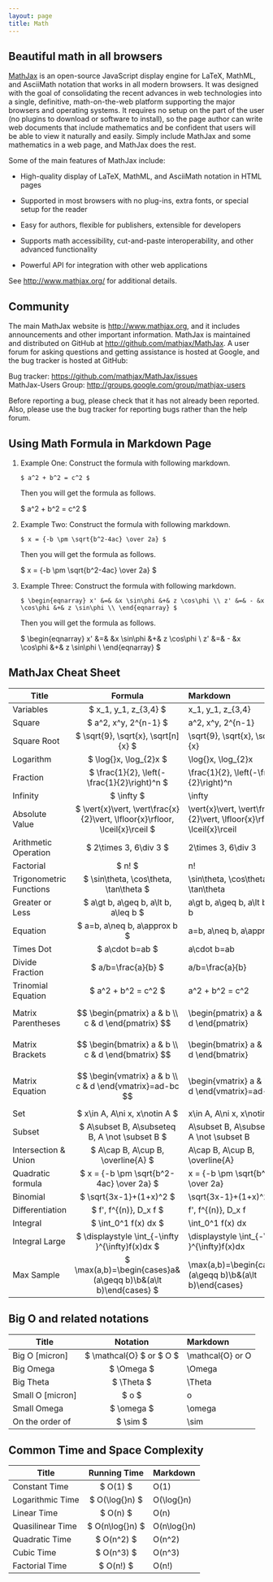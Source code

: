 ```yaml
---
layout: page
title: Math
---
```


## Beautiful math in all browsers

[MathJax](https://www.mathjax.org/)  is an open-source JavaScript display engine for LaTeX, MathML, and
AsciiMath notation that works in all modern browsers.  It was designed with
the goal of consolidating the recent advances in web technologies into a
single, definitive, math-on-the-web platform supporting the major browsers
and operating systems.  It requires no setup on the part of the user (no
plugins to download or software to install), so the page author can write
web documents that include mathematics and be confident that users will be
able to view it naturally and easily.  Simply include MathJax and some
mathematics in a web page, and MathJax does the rest.

Some of the main features of MathJax include:

- High-quality display of LaTeX, MathML, and AsciiMath notation in HTML pages

- Supported in most browsers with no plug-ins, extra fonts, or special
  setup for the reader

- Easy for authors, flexible for publishers, extensible for developers

- Supports math accessibility, cut-and-paste interoperability, and other
  advanced functionality

- Powerful API for integration with other web applications

See <http://www.mathjax.org/> for additional details.

## Community

The main MathJax website is <http://www.mathjax.org>, and it includes
announcements and other important information.  MathJax is maintained and
distributed on GitHub at <http://github.com/mathjax/MathJax>.  A user forum
for asking questions and getting assistance is hosted at Google, and the
bug tracker is hosted at GitHub:

Bug tracker:         <https://github.com/mathjax/MathJax/issues>  
MathJax-Users Group: <http://groups.google.com/group/mathjax-users>

Before reporting a bug, please check that it has not already been reported.
Also, please use the bug tracker for reporting bugs rather than the help forum.

## Using Math Formula in Markdown Page

1. Example One: Construct the formula with following markdown.

   `$ a^2 + b^2 = c^2 $`

    Then you will get the formula as follows.

    $
    a^2 + b^2 = c^2
    $

2. Example Two: Construct the formula with following markdown.
   
   `$ x = {-b \pm \sqrt{b^2-4ac} \over 2a} $`

    Then you will get the formula as follows.

    $
    x = {-b \pm \sqrt{b^2-4ac} \over 2a}
    $

3. Example Three: Construct the formula with following markdown.

   ``
    $
    \begin{eqnarray}
    x' &=& &x \sin\phi &+& z \cos\phi \\
    z' &=& - &x \cos\phi &+& z \sin\phi \\
    \end{eqnarray}
    $
   ``

    Then you will get the formula as follows.

    $
    \begin{eqnarray}
    x' &=& &x \sin\phi &+& z \cos\phi \\
    z' &=& - &x \cos\phi &+& z \sin\phi \\
    \end{eqnarray}
    $



## MathJax Cheat Sheet
 
| Title                   | Formula                                                                      | Markdown                                                                 |
| ----------------------- |:----------------------------------------------------------------------------:|:------------------------------------------------------------------------ |
| Variables               | $ x_1, y_1, z_{3,4} $                                                        | x_1, y_1, z_{3,4}                                                        |
| Square                  | $ a^2, x^y, 2^{n-1} $                                                        | a^2, x^y, 2^{n-1}                                                        |
| Square Root             | $ \sqrt{9}, \sqrt{x}, \sqrt[n]{x} $                                          | \sqrt{9}, \sqrt{x}, \sqrt[n]{x}                                          |
| Logarithm               | $ \log{}x, \log_{2}x  $                                                      | \log{}x, \log_{2}x                                                       |
| Fraction                | $ \frac{1}{2}, \left(-\frac{1}{2}\right)^n  $                                | \frac{1}{2}, \left(-\frac{1}{2}\right)^n                                 |
| Infinity                | $ \infty $                                                                   | \infty                                                                   |
| Absolute Value          | $ \vert{x}\vert, \vert\frac{x}{2}\vert, \lfloor{x}\rfloor, \lceil{x}\rceil $ | \vert{x}\vert, \vert\frac{x}{2}\vert, \lfloor{x}\rfloor, \lceil{x}\rceil |
| Arithmetic Operation    | $ 2\times 3, 6\div 3 $                                                       | 2\times 3, 6\div 3                                                       |
| Factorial               | $ n! $                                                                       | n!                                                                       |
| Trigonometric Functions | $ \sin\theta, \cos\theta, \tan\theta $                                       | \sin\theta, \cos\theta, \tan\theta                                       |
| Greater or Less         | $ a\gt b, a\geq b, a\lt b, a\leq b $                                         | a\gt b, a\geq b, a\lt b, a\leq b                                         |
| Equation                | $ a=b, a\neq b, a\approx b $                                                 | a=b, a\neq b, a\approx b                                                 |
| Times Dot               | $ a\cdot b=ab $                                                              | a\cdot b=ab                                                              |
| Divide Fraction         | $ a/b=\frac{a}{b} $                                                          | a/b=\frac{a}{b}                                                          |
| Trinomial Equation      | $ a^2 + b^2 = c^2 $                                                          | a^2 + b^2 = c^2                                                          |
| Matrix Parentheses      | $$ \begin{pmatrix} a & b \\ c & d \end{pmatrix} $$                           | \begin{pmatrix} a & b \\ c & d \end{pmatrix}                             |
| Matrix Brackets         | $$ \begin{bmatrix} a & b \\ c & d \end{bmatrix} $$                           | \begin{bmatrix} a & b \\ c & d \end{bmatrix}                             |
| Matrix Equation         | $$ \begin{vmatrix} a & b \\ c & d \end{vmatrix}=ad-bc $$                     | \begin{vmatrix} a & b \\ c & d \end{vmatrix}=ad-bc                       |
| Set                     | $ x\in A, A\ni x, x\notin A $                                                | x\in A, A\ni x, x\notin A                                                |
| Subset                  | $ A\subset B, A\subseteq B, A \not \subset B $                               | A\subset B, A\subseteq B, A \not \subset B                               |
| Intersection & Union    | $ A\cap B, A\cup B, \overline{A} $                                           | A\cap B, A\cup B, \overline{A}                                           |
| Quadratic formula       | $ x = {-b \pm \sqrt{b^2-4ac} \over 2a} $                                     | x = {-b \pm \sqrt{b^2-4ac} \over 2a}                                     |
| Binomial                | $ \sqrt{3x-1}+(1+x)^2 $                                                      | \sqrt{3x-1}+(1+x)^2                                                      |
| Differentiation         | $ f', f^{(n)}, D_x f $                                                       | f', f^{(n)}, D_x f                                                       |
| Integral                | $ \int_0^1 f(x) dx $                                                         | \int_0^1 f(x) dx                                                         |
| Integral Large          | $ \displaystyle \int_{-\infty }^{\infty}f(x)dx $                             | \displaystyle \int_{-\infty }^{\infty}f(x)dx                             |
| Max Sample              | $ \max(a,b)=\begin{cases}a&(a\geqq b)\\b&(a\lt b)\end{cases} $               | \max(a,b)=\begin{cases}a&(a\geqq b)\\b&(a\lt b)\end{cases}               |

## Big O and related notations

| Title            | Notation                 | Markdown         |
| ---------------- |:------------------------:|:-----------------|
| Big O [micron]   | $ \mathcal{O} $ or $ O $ | \mathcal{O} or O |
| Big Omega        | $ \Omega $               | \Omega           |
| Big Theta        | $ \Theta $               | \Theta           |
| Small O [micron] | $ o $                    | o                |
| Small Omega      | $ \omega $               | \omega           |
| On the order of  | $ \sim $                 | \sim             |

## Common Time and Space Complexity

| Title            | Running Time             | Markdown         |
| ---------------- |:------------------------:|:-----------------|
| Constant Time    | $ O(1) $                 | O(1)             |
| Logarithmic Time | $ O(\log{}n) $           | O(\log{}n)       |
| Linear Time      | $ O(n) $                 | O(n)             |
| Quasilinear Time | $ O(n\log{}n) $          | O(n\log{}n)      |
| Quadratic Time   | $ O(n^2) $               | O(n^2)           |
| Cubic Time       | $ O(n^3) $               | O(n^3)           |
| Factorial Time   | $ O(n!) $                | O(n!)            |